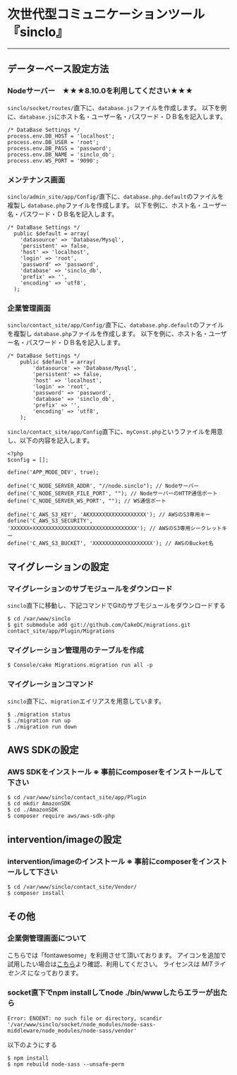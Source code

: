 # 次世代型コミュニケーションツール『sinclo』
---

## データーベース設定方法

### Nodeサーバー　★★★8.10.0を利用してください★★★

`sinclo/socket/routes/`直下に、`database.js`ファイルを作成します。
以下を例に、`database.js`にホスト名・ユーザー名・パスワード・ＤＢ名を記入します。

```
/* DataBase Settings */
process.env.DB_HOST = 'localhost';
process.env.DB_USER = 'root';
process.env.DB_PASS = 'password';
process.env.DB_NAME = 'sinclo_db';
process.env.WS_PORT = '9090';
```

### メンテナンス画面

`sinclo/admin_site/app/Config/`直下に、`database.php.default`のファイルを複製し `database.php`ファイルを作成します。
以下を例に、ホスト名・ユーザー名・パスワード・ＤＢ名を記入します。

```
/* DataBase Settings */
  public $default = array(
    'datasource' => 'Database/Mysql',
    'persistent' => false,
    'host' => 'localhost',
    'login' => 'root',
    'password' => 'password',
    'database' => 'sinclo_db',
    'prefix' => '',
    'encoding' => 'utf8',
  );
```

### 企業管理画面

`sinclo/contact_site/app/Config/`直下に、`database.php.default`のファイルを複製し `database.php`ファイルを作成します。
以下を例に、ホスト名・ユーザー名・パスワード・ＤＢ名を記入します。

```
/* DataBase Settings */
	public $default = array(
		'datasource' => 'Database/Mysql',
		'persistent' => false,
		'host' => 'localhost',
		'login' => 'root',
		'password' => 'password',
		'database' => 'sinclo_db',
		'prefix' => '',
		'encoding' => 'utf8',
	);
```

`sinclo/contact_site/app/Config`直下に、`myConst.php`というファイルを用意し、以下の内容を記入します。

```
<?php
$config = [];

define('APP_MODE_DEV', true);

define('C_NODE_SERVER_ADDR', "//node.sinclo"); // Nodeサーバー
define('C_NODE_SERVER_FILE_PORT', ""); // NodeサーバーのHTTP通信ポート
define('C_NODE_SERVER_WS_PORT', ""); // WS通信ポート

define('C_AWS_S3_KEY', 'AKXXXXXXXXXXXXXXXXXX'); // AWSのS3専用キー
define('C_AWS_S3_SECURITY', 'XXXXXX+XXXXXXXXXXXXXXXXXXXXXXXXXXXXXXXXX'); // AWSのS3専用シークレットキー
define('C_AWS_S3_BUCKET', 'XXXXXXXXXXXXXXXXXXX'); // AWSのBucket名

```

## マイグレーションの設定

### マイグレーションのサブモジュールをダウンロード

`sinclo`直下に移動し、下記コマンドでGitのサブモジュールをダウンロードする

```
$ cd /var/www/sinclo
$ git submodule add git://github.com/CakeDC/migrations.git contact_site/app/Plugin/Migrations
```

### マイグレーション管理用のテーブルを作成

```
$ Console/cake Migrations.migration run all -p
```

### マイグレーションコマンド

`sinclo`直下に、`migration`エイリアスを用意しています。

```
$ ./migration status
$ ./migration run up
$ ./migration run down
```

## AWS SDKの設定

### AWS SDKをインストール ※ 事前にcomposerをインストールして下さい
```
$ cd /var/www/sinclo/contact_site/app/Plugin
$ cd mkdir AmazonSDK
$ cd ./AmazonSDK
$ composer require aws/aws-sdk-php
```

## intervention/imageの設定

### intervention/imageのインストール ※ 事前にcomposerをインストールして下さい
```
$ cd /var/www/sinclo/contact_site/Vendor/
$ composer install
```

## その他

### 企業側管理画面について

こちらでは「fontawesome」を利用させて頂いております。
アイコンを追加で試用したい場合は[こちら](http://fontawesome.io/)より確認、利用してください。
ライセンスは *MITライセンス* になっております。

### socket直下でnpm installしてnode ./bin/wwwしたらエラーが出たら
```
Error: ENOENT: no such file or directory, scandir '/var/www/sinclo/socket/node_modules/node-sass-middleware/node_modules/node-sass/vendor'
```
以下のようにする
```
$ npm install
$ npm rebuild node-sass --unsafe-perm
```